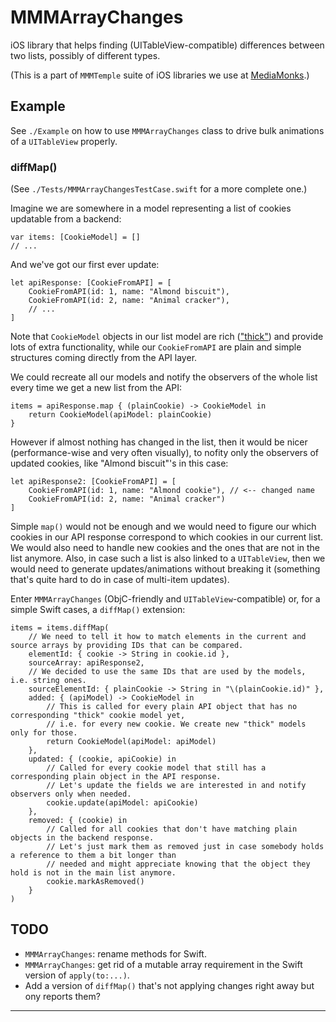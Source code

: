 # MMMArrayChanges

iOS library that helps finding (UITableView-compatible) differences between two lists, possibly of different types.

(This is a part of `MMMTemple` suite of iOS libraries we use at [MediaMonks](https://www.mediamonks.com/).)

## Example

See `./Example` on how to use `MMMArrayChanges` class to drive bulk animations of a `UITableView` properly.

### diffMap()

(See `./Tests/MMMArrayChangesTestCase.swift` for a more complete one.)

Imagine we are somewhere in a model representing a list of cookies updatable from a backend:

    var items: [CookieModel] = []
    // ...

And we've got our first ever update:

    let apiResponse: [CookieFromAPI] = [
    	CookieFromAPI(id: 1, name: "Almond biscuit"),
    	CookieFromAPI(id: 2, name: "Animal cracker"),
        // ...
    ]

Note that `CookieModel` objects in our list model are rich (["thick"](https://martinfowler.com/bliki/AnemicDomainModel.html)) and provide lots of extra functionality, while our `CookieFromAPI` are plain and simple structures coming directly from the API layer.

We could recreate all our models and notify the observers of the whole list every time we get a new list from the API:

    items = apiResponse.map { (plainCookie) -> CookieModel in
    	return CookieModel(apiModel: plainCookie)
    }

However if almost nothing has changed in the list, then it would be nicer (performance-wise and very often
visually), to nofity only the observers of updated cookies, like "Almond biscuit"'s in this case:

    let apiResponse2: [CookieFromAPI] = [
    	CookieFromAPI(id: 1, name: "Almond cookie"), // <-- changed name
    	CookieFromAPI(id: 2, name: "Animal cracker")
    ]

Simple `map()` would not be enough and we would need to figure our which cookies in our API response correspond to which cookies in our current list. We would also need to handle new cookies and the ones that are not in the list anymore. Also, in case such a list is also linked to a `UITableView`, then we would need to generate updates/animations without breaking it (something that's quite hard to do in case of multi-item updates).

Enter `MMMArrayChanges` (ObjC-friendly and `UITableView`-compatible) or, for a simple Swift cases, a `diffMap()` extension:

    items = items.diffMap(
    	// We need to tell it how to match elements in the current and source arrays by providing IDs that can be compared.
    	elementId: { cookie -> String in cookie.id },
    	sourceArray: apiResponse2,
    	// We decided to use the same IDs that are used by the models, i.e. string ones.
    	sourceElementId: { plainCookie -> String in "\(plainCookie.id)" },
    	added: { (apiModel) -> CookieModel in
    		// This is called for every plain API object that has no corresponding "thick" cookie model yet,
    		// i.e. for every new cookie. We create new "thick" models only for those.
    		return CookieModel(apiModel: apiModel)
    	},
    	updated: { (cookie, apiCookie) in
    		// Called for every cookie model that still has a corresponding plain object in the API response.
    		// Let's update the fields we are interested in and notify observers only when needed.
    		cookie.update(apiModel: apiCookie)
    	},
    	removed: { (cookie) in
    		// Called for all cookies that don't have matching plain objects in the backend response.
    		// Let's just mark them as removed just in case somebody holds a reference to them a bit longer than
    		// needed and might appreciate knowing that the object they hold is not in the main list anymore.
    		cookie.markAsRemoved()
    	}
    )

## TODO

- `MMMArrayChanges`: rename methods for Swift.
- `MMMArrayChanges`: get rid of a mutable array requirement in the Swift version of `apply(to:...)`.
- Add a version of `diffMap()` that's not applying changes right away but ony reports them?

---
